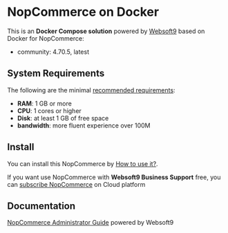 # NopCommerce on Docker  

This is an **Docker Compose solution** powered by [Websoft9](https://www.websoft9.com) based on Docker for NopCommerce:


 - community:  4.70.5, latest


## System Requirements

The following are the minimal [recommended requirements](https://docs.nopcommerce.com/en/installation-and-upgrading/technology-and-system-requirements.html):

* **RAM**: 1 GB or more
* **CPU**: 1 cores or higher
* **Disk**: at least 1 GB of free space
* **bandwidth**: more fluent experience over 100M  

## Install

You can install this NopCommerce by [How to use it?](https://github.com/Websoft9/docker-library#how-to-use-it).   

If you want use NopCommerce with **Websoft9 Business Support** free, you can [subscribe NopCommerce](https://www.websoft9.com/apps) on Cloud platform

## Documentation

[NopCommerce Administrator Guide](https://support.websoft9.com/docs/nopcommerce) powered by Websoft9